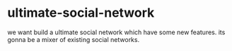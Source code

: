 # ultimate-social-network
we want build a ultimate social network which have some new features. its gonna be a mixer of existing social networks.
